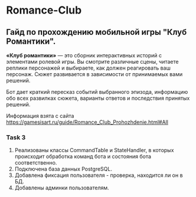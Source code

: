 # Romance-Club

## Гайд по прохождению мобильной игры "Клуб Романтики".

**«Клуб романтики»** — это сборник интерактивных историй с элементами ролевой игры. Вы смотрите различные сцены, читаете реплики персонажей и выбираете, как должен реагировать ваш персонаж. Сюжет развивается в зависимости от принимаемых вами решений.

Бот дает краткий пересказ событий выбранного эпизода, информацию обо всех развилках сюжета, варианты ответов и последствия принятых решений.

Информация взята с сайта https://gamesisart.ru/guide/Romance_Club_Prohozhdenie.html#All

### Task 3
1. Реализованы классы CommandTable и StateHandler, в которых происходит обработка команд бота и состояния бота соответственно.
2. Подключена база данных PostgreSQL.
3. Добавлена фиксация пользователя - проверка, находится ли он в БД.
4. Добавлены админки пользователям.
